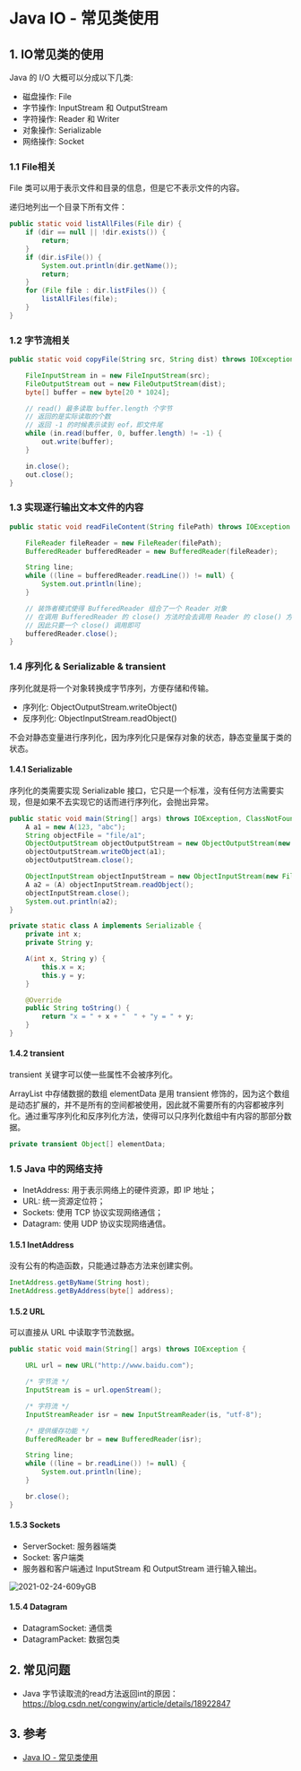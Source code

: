 # Java IO - 常见类使用

## 1. IO常见类的使用

Java 的 I/O 大概可以分成以下几类:

- 磁盘操作: File
- 字节操作: InputStream 和 OutputStream
- 字符操作: Reader 和 Writer
- 对象操作: Serializable
- 网络操作: Socket

### 1.1 File相关

File 类可以用于表示文件和目录的信息，但是它不表示文件的内容。

递归地列出一个目录下所有文件：

```java
public static void listAllFiles(File dir) {
    if (dir == null || !dir.exists()) {
        return;
    }
    if (dir.isFile()) {
        System.out.println(dir.getName());
        return;
    }
    for (File file : dir.listFiles()) {
        listAllFiles(file);
    }
}
```

### 1.2 字节流相关

```java
public static void copyFile(String src, String dist) throws IOException {

    FileInputStream in = new FileInputStream(src);
    FileOutputStream out = new FileOutputStream(dist);
    byte[] buffer = new byte[20 * 1024];

    // read() 最多读取 buffer.length 个字节
    // 返回的是实际读取的个数
    // 返回 -1 的时候表示读到 eof，即文件尾
    while (in.read(buffer, 0, buffer.length) != -1) {
        out.write(buffer);
    }

    in.close();
    out.close();
}
```

### 1.3 实现逐行输出文本文件的内容

```java
public static void readFileContent(String filePath) throws IOException {

    FileReader fileReader = new FileReader(filePath);
    BufferedReader bufferedReader = new BufferedReader(fileReader);

    String line;
    while ((line = bufferedReader.readLine()) != null) {
        System.out.println(line);
    }

    // 装饰者模式使得 BufferedReader 组合了一个 Reader 对象
    // 在调用 BufferedReader 的 close() 方法时会去调用 Reader 的 close() 方法
    // 因此只要一个 close() 调用即可
    bufferedReader.close();
}
```

### 1.4 序列化 & Serializable & transient

序列化就是将一个对象转换成字节序列，方便存储和传输。

- 序列化: ObjectOutputStream.writeObject()
- 反序列化: ObjectInputStream.readObject()

不会对静态变量进行序列化，因为序列化只是保存对象的状态，静态变量属于类的状态。

#### 1.4.1 Serializable

序列化的类需要实现 Serializable 接口，它只是一个标准，没有任何方法需要实现，但是如果不去实现它的话而进行序列化，会抛出异常。

```java
public static void main(String[] args) throws IOException, ClassNotFoundException {
    A a1 = new A(123, "abc");
    String objectFile = "file/a1";
    ObjectOutputStream objectOutputStream = new ObjectOutputStream(new FileOutputStream(objectFile));
    objectOutputStream.writeObject(a1);
    objectOutputStream.close();

    ObjectInputStream objectInputStream = new ObjectInputStream(new FileInputStream(objectFile));
    A a2 = (A) objectInputStream.readObject();
    objectInputStream.close();
    System.out.println(a2);
}

private static class A implements Serializable {
    private int x;
    private String y;

    A(int x, String y) {
        this.x = x;
        this.y = y;
    }

    @Override
    public String toString() {
        return "x = " + x + "  " + "y = " + y;
    }
}
```

#### 1.4.2 transient

transient 关键字可以使一些属性不会被序列化。

ArrayList 中存储数据的数组 elementData 是用 transient 修饰的，因为这个数组是动态扩展的，并不是所有的空间都被使用，因此就不需要所有的内容都被序列化。通过重写序列化和反序列化方法，使得可以只序列化数组中有内容的那部分数据。

```java
private transient Object[] elementData;
```

### 1.5 Java 中的网络支持

- InetAddress: 用于表示网络上的硬件资源，即 IP 地址；
- URL: 统一资源定位符；
- Sockets: 使用 TCP 协议实现网络通信；
- Datagram: 使用 UDP 协议实现网络通信。

#### 1.5.1 InetAddress

没有公有的构造函数，只能通过静态方法来创建实例。

```java
InetAddress.getByName(String host);
InetAddress.getByAddress(byte[] address);
```

#### 1.5.2 URL

可以直接从 URL 中读取字节流数据。

```java
public static void main(String[] args) throws IOException {

    URL url = new URL("http://www.baidu.com");

    /* 字节流 */
    InputStream is = url.openStream();

    /* 字符流 */
    InputStreamReader isr = new InputStreamReader(is, "utf-8");

    /* 提供缓存功能 */
    BufferedReader br = new BufferedReader(isr);

    String line;
    while ((line = br.readLine()) != null) {
        System.out.println(line);
    }

    br.close();
}
```

#### 1.5.3 Sockets

- ServerSocket: 服务器端类
- Socket: 客户端类
- 服务器和客户端通过 InputStream 和 OutputStream 进行输入输出。

![2021-02-24-609yGB](https://image.ldbmcs.com/2021-02-24-609yGB.jpg)

#### 1.5.4 Datagram

- DatagramSocket: 通信类
- DatagramPacket: 数据包类

## 2. 常见问题

- Java 字节读取流的read方法返回int的原因：https://blog.csdn.net/congwiny/article/details/18922847

## 3. 参考

- [Java IO - 常见类使用](https://www.pdai.tech/md/java/io/java-io-basic-usage.html)
